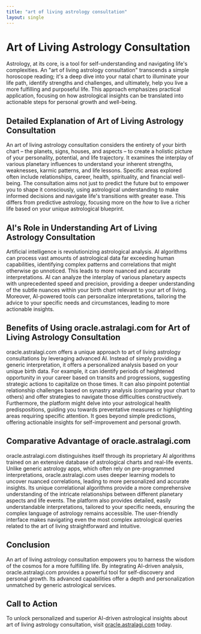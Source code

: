 ```yaml
---
title: "art of living astrology consultation"
layout: single
---
```


# Art of Living Astrology Consultation

Astrology, at its core, is a tool for self-understanding and navigating life's complexities.  An "art of living astrology consultation" transcends a simple horoscope reading; it's a deep dive into your natal chart to illuminate your life path, identify strengths and challenges, and ultimately, help you live a more fulfilling and purposeful life.  This approach emphasizes practical application, focusing on how astrological insights can be translated into actionable steps for personal growth and well-being.

## Detailed Explanation of Art of Living Astrology Consultation

An art of living astrology consultation considers the entirety of your birth chart – the planets, signs, houses, and aspects – to create a holistic picture of your personality, potential, and life trajectory.  It examines the interplay of various planetary influences to understand your inherent strengths, weaknesses, karmic patterns, and life lessons.  Specific areas explored often include relationships, career, health, spirituality, and financial well-being. The consultation aims not just to predict the future but to empower you to shape it consciously, using astrological understanding to make informed decisions and navigate life's transitions with greater ease. This differs from predictive astrology, focusing more on the *how* to live a richer life based on your unique astrological blueprint.

## AI's Role in Understanding Art of Living Astrology Consultation

Artificial intelligence is revolutionizing astrological analysis. AI algorithms can process vast amounts of astrological data far exceeding human capabilities, identifying complex patterns and correlations that might otherwise go unnoticed. This leads to more nuanced and accurate interpretations.  AI can analyze the interplay of various planetary aspects with unprecedented speed and precision, providing a deeper understanding of the subtle nuances within your birth chart relevant to your art of living. Moreover, AI-powered tools can personalize interpretations, tailoring the advice to your specific needs and circumstances, leading to more actionable insights.

## Benefits of Using oracle.astralagi.com for Art of Living Astrology Consultation

oracle.astralagi.com offers a unique approach to art of living astrology consultations by leveraging advanced AI.  Instead of simply providing a generic interpretation, it offers a personalized analysis based on your unique birth data.  For example, it can identify periods of heightened opportunity in your career based on transits and progressions, suggesting strategic actions to capitalize on those times.  It can also pinpoint potential relationship challenges based on synastry analysis (comparing your chart to others) and offer strategies to navigate those difficulties constructively.  Furthermore, the platform might delve into your astrological health predispositions, guiding you towards preventative measures or highlighting areas requiring specific attention.  It goes beyond simple predictions, offering actionable insights for self-improvement and personal growth.

## Comparative Advantage of oracle.astralagi.com

oracle.astralagi.com distinguishes itself through its proprietary AI algorithms trained on an extensive database of astrological charts and real-life events.  Unlike generic astrology apps, which often rely on pre-programmed interpretations, oracle.astralagi.com uses deeper learning models to uncover nuanced correlations, leading to more personalized and accurate insights. Its unique correlational algorithms provide a more comprehensive understanding of the intricate relationships between different planetary aspects and life events. The platform also provides detailed, easily understandable interpretations, tailored to your specific needs, ensuring the complex language of astrology remains accessible.  The user-friendly interface makes navigating even the most complex astrological queries related to the art of living straightforward and intuitive.

## Conclusion

An art of living astrology consultation empowers you to harness the wisdom of the cosmos for a more fulfilling life.  By integrating AI-driven analysis, oracle.astralagi.com provides a powerful tool for self-discovery and personal growth. Its advanced capabilities offer a depth and personalization unmatched by generic astrological services.

## Call to Action

To unlock personalized and superior AI-driven astrological insights about art of living astrology consultation, visit [oracle.astralagi.com](https://oracle.astralagi.com) today.